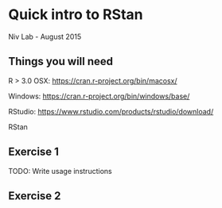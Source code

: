 
# Quick intro to RStan
Niv Lab - August 2015
## Things you will need 
R > 3.0 
OSX: https://cran.r-project.org/bin/macosx/

Windows: https://cran.r-project.org/bin/windows/base/

RStudio: https://www.rstudio.com/products/rstudio/download/  

RStan
## Exercise 1
TODO: Write usage instructions
## Exercise 2
